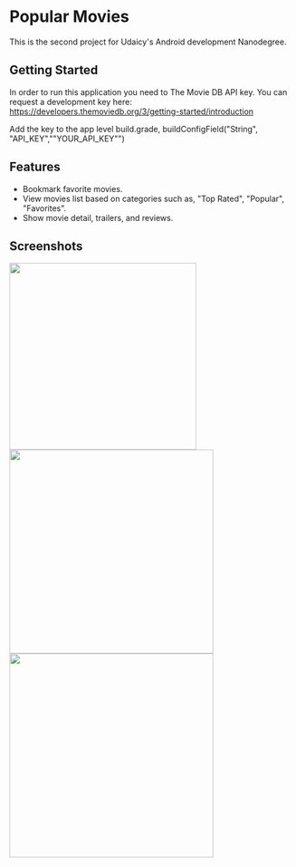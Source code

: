# Popular Movies
This is the second project for Udaicy's Android development Nanodegree.

## Getting Started
In order to run this application you need to The Movie DB API key. You can request a development key here:
https://developers.themoviedb.org/3/getting-started/introduction

Add the key to the app level build.grade, buildConfigField("String", "API_KEY","\"YOUR_API_KEY\"")

## Features
- Bookmark favorite movies.
- View movies list based on categories such as, "Top Rated", "Popular", "Favorites".
- Show movie detail, trailers, and reviews.

## Screenshots 

<img src="https://user-images.githubusercontent.com/20021751/38431148-2b07019a-3978-11e8-94c4-eb944b5bce60.png" width="330">

<img src="https://user-images.githubusercontent.com/20021751/38431467-27ec8b46-3979-11e8-87ff-67567f3775bd.png" width="360">

<img src="https://user-images.githubusercontent.com/20021751/38431561-7aef7290-3979-11e8-90ca-4a3f01405f6f.png" width="360">
